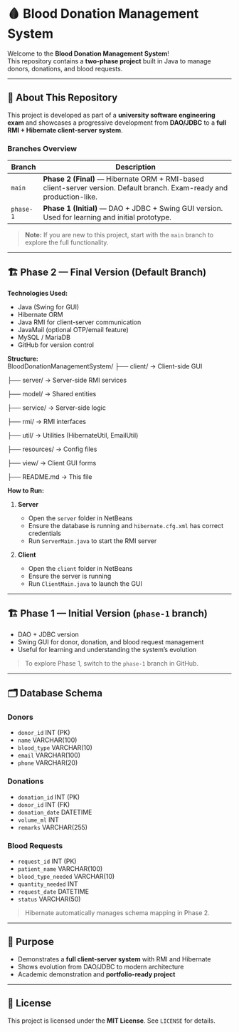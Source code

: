 # 🩸 Blood Donation Management System

Welcome to the **Blood Donation Management System**!  
This repository contains a **two-phase project** built in Java to manage donors, donations, and blood requests.

---

## 📌 About This Repository

This project is developed as part of a **university software engineering exam** and showcases a progressive development from **DAO/JDBC** to a **full RMI + Hibernate client-server system**.

### Branches Overview

| Branch      | Description |
|------------|-------------|
| `main`     | **Phase 2 (Final)** — Hibernate ORM + RMI-based client-server version. Default branch. Exam-ready and production-like. |
| `phase-1`  | **Phase 1 (Initial)** — DAO + JDBC + Swing GUI version. Used for learning and initial prototype. |

> **Note:** If you are new to this project, start with the `main` branch to explore the full functionality.

---

## 🏗 Phase 2 — Final Version (Default Branch)

**Technologies Used:**  
- Java (Swing for GUI)  
- Hibernate ORM  
- Java RMI for client-server communication  
- JavaMail (optional OTP/email feature)  
- MySQL / MariaDB  
- GitHub for version control  

**Structure:**  
BloodDonationManagementSystem/
├── client/ → Client-side GUI

├── server/ → Server-side RMI services

├── model/ → Shared entities

├── service/ → Server-side logic

├── rmi/ → RMI interfaces

├── util/ → Utilities (HibernateUtil, EmailUtil)

├── resources/ → Config files

├── view/ → Client GUI forms

├── README.md → This file



**How to Run:**  

1. **Server**
   - Open the `server` folder in NetBeans
   - Ensure the database is running and `hibernate.cfg.xml` has correct credentials
   - Run `ServerMain.java` to start the RMI server

2. **Client**
   - Open the `client` folder in NetBeans
   - Ensure the server is running
   - Run `ClientMain.java` to launch the GUI

---

## 🏗 Phase 1 — Initial Version (`phase-1` branch)

- DAO + JDBC version  
- Swing GUI for donor, donation, and blood request management  
- Useful for learning and understanding the system’s evolution  

> To explore Phase 1, switch to the `phase-1` branch in GitHub.

---

## 🗂 Database Schema

### Donors
- `donor_id` INT (PK)  
- `name` VARCHAR(100)  
- `blood_type` VARCHAR(10)  
- `email` VARCHAR(100)  
- `phone` VARCHAR(20)  

### Donations
- `donation_id` INT (PK)  
- `donor_id` INT (FK)  
- `donation_date` DATETIME  
- `volume_ml` INT  
- `remarks` VARCHAR(255)  

### Blood Requests
- `request_id` INT (PK)  
- `patient_name` VARCHAR(100)  
- `blood_type_needed` VARCHAR(10)  
- `quantity_needed` INT  
- `request_date` DATETIME  
- `status` VARCHAR(50)  

> Hibernate automatically manages schema mapping in Phase 2.

---

## 📌 Purpose

- Demonstrates a **full client-server system** with RMI and Hibernate  
- Shows evolution from DAO/JDBC to modern architecture  
- Academic demonstration and **portfolio-ready project**

---

## 📜 License

This project is licensed under the **MIT License**. See `LICENSE` for details.

